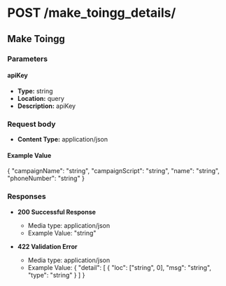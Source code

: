# POST /make_toingg_details/

## Make Toingg

### Parameters

#### apiKey

- **Type:** string
- **Location:** query
- **Description:** apiKey

### Request body

- **Content Type:** application/json

#### Example Value
{
  "campaignName": "string",
  "campaignScript": "string",
  "name": "string",
  "phoneNumber": "string"
}
### Responses

- **200 Successful Response**

  - Media type: application/json
  - Example Value:
    "string"
    
- **422 Validation Error**
  - Media type: application/json
  - Example Value:
    {
    "detail": [
    {
    "loc": ["string", 0],
    "msg": "string",
    "type": "string"
    }
    ]
    }


